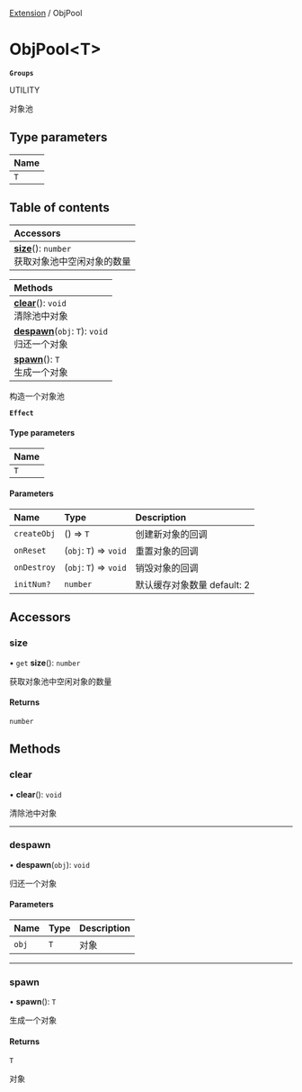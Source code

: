 [Extension](../modules/Extension.Extension.md) / ObjPool

# ObjPool<T\> <Badge type="tip" text="Class" /> <Score text="ObjPool<T\>" />

**`Groups`**

UTILITY

对象池

## Type parameters

| Name |
| :------ |
| `T` |

## Table of contents

| Accessors |
| :-----|
| **[size](Extension.ObjPool.md#size)**(): `number` <br> 获取对象池中空闲对象的数量|

| Methods |
| :-----|
| **[clear](Extension.ObjPool.md#clear)**(): `void` <br> 清除池中对象|
| **[despawn](Extension.ObjPool.md#despawn)**(`obj`: `T`): `void` <br> 归还一个对象|
| **[spawn](Extension.ObjPool.md#spawn)**(): `T` <br> 生成一个对象|

构造一个对象池

**`Effect`**


#### Type parameters

| Name |
| :------ |
| `T` |

#### Parameters

| Name | Type | Description |
| :------ | :------ | :------ |
| `createObj` | () => `T` |  创建新对象的回调 |
| `onReset` | (`obj`: `T`) => `void` |  重置对象的回调 |
| `onDestroy` | (`obj`: `T`) => `void` |  销毁对象的回调 |
| `initNum?` | `number` |  默认缓存对象数量 default: 2 |

## Accessors

### size <Score text="size" /> 

• `get` **size**(): `number` 

获取对象池中空闲对象的数量


#### Returns

`number`

## Methods

### clear <Score text="clear" /> 

• **clear**(): `void` 

清除池中对象



___

### despawn <Score text="despawn" /> 

• **despawn**(`obj`): `void` 

归还一个对象


#### Parameters

| Name | Type | Description |
| :------ | :------ | :------ |
| `obj` | `T` |  对象 |


___

### spawn <Score text="spawn" /> 

• **spawn**(): `T` 

生成一个对象


#### Returns

`T`

对象
